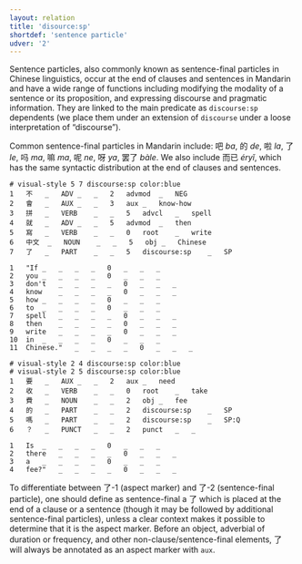 ```yaml
---
layout: relation
title: 'disource:sp'
shortdef: 'sentence particle'
udver: '2'
---
```


Sentence particles, also commonly known as sentence-final particles in Chinese linguistics, occur at the end of clauses and sentences in Mandarin and have a wide range of functions including modifying the modality of a sentence or its proposition, and expressing discourse and pragmatic information. They are linked to the main predicate as `discourse:sp` dependents (we place them under an extension of `discourse` under a loose interpretation of “discourse”).

Common sentence-final particles in Mandarin include: 吧 _ba_, 的 _de_, 啦 _la_, 了 _le_, 吗 _ma_, 嘛 _ma_, 呢 _ne_, 呀 _ya_, 罢了 _bàle_. We also include 而已 _éryǐ_, which has the same syntactic distribution at the end of clauses and sentences.

~~~ conllu
# visual-style 5 7 discourse:sp	color:blue
1	不	_	ADV	_	_	2	advmod	_	NEG
2	會	_	AUX	_	_	3	aux	_	know-how
3	拼	_	VERB	_	_	5	advcl	_	spell
4	就	_	ADV	_	_	5	advmod	_	then
5	寫	_	VERB	_	_	0	root	_	write
6	中文	_	NOUN	_	_	5	obj	_	Chinese
7	了	_	PART	_	_	5	discourse:sp	_	SP

1	"If	_	_	_	_	0	_	_	_
2	you	_	_	_	_	0	_	_	_
3	don't	_	_	_	_	0	_	_	_
4	know	_	_	_	_	0	_	_	_
5	how	_	_	_	_	0	_	_	_
6	to	_	_	_	_	0	_	_	_
7	spell	_	_	_	_	0	_	_	_
8	then	_	_	_	_	0	_	_	_
9	write	_	_	_	_	0	_	_	_
10	in	_	_	_	_	0	_	_	_
11	Chinese."	_	_	_	_	0	_	_	_

~~~

~~~ conllu
# visual-style 2 4 discourse:sp	color:blue
# visual-style 2 5 discourse:sp	color:blue
1	要	_	AUX	_	_	2	aux	_	need
2	收	_	VERB	_	_	0	root	_	take
3	費	_	NOUN	_	_	2	obj	_	fee
4	的	_	PART	_	_	2	discourse:sp	_	SP
5	嗎	_	PART	_	_	2	discourse:sp	_	SP:Q
6	？	_	PUNCT	_	_	2	punct	_	_

1	Is	_	_	_	_	0	_	_	_
2	there	_	_	_	_	0	_	_	_
3	a	_	_	_	_	0	_	_	_
4	fee?"	_	_	_	_	0	_	_	_

~~~

To differentiate between 了-1 (aspect marker) and 了-2 (sentence-final particle), one should define as sentence-final a 了 which is placed at the end of a clause or a sentence (though it may be followed by additional sentence-final particles), unless a clear context makes it possible to determine that it is the aspect marker. Before an object, adverbial of duration or frequency, and other non-clause/sentence-final elements, 了 will always be annotated as an aspect marker with `aux`.
